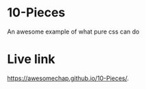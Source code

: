 # 10-Pieces
An awesome example of what pure css can do
# Live link
https://awesomechap.github.io/10-Pieces/.
